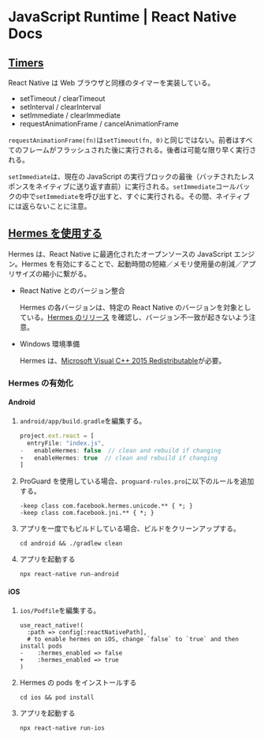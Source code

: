 # JavaScript Runtime | React Native Docs

## [Timers](https://reactnative.dev/docs/timers)

React Native は Web ブラウザと同様のタイマーを実装している。

- setTimeout / clearTimeout
- setInterval / clearInterval
- setImmediate / clearImmediate
- requestAnimationFrame / cancelAnimationFrame

`requestAnimationFrame(fn)`は`setTimeout(fn, 0)`と同じではない。前者はすべてのフレームがフラッシュされた後に実行される。後者は可能な限り早く実行される。

`setImmediate`は、現在の JavaScript の実行ブロックの最後（バッチされたレスポンスをネイティブに送り返す直前）に実行される。`setImmediate`コールバックの中で`setImmediate`を呼び出すと、すぐに実行される。その間、ネイティブには返らないことに注意。

## [Hermes を使用する](https://reactnative.dev/docs/hermes)

Hermes は、React Native に最適化されたオープンソースの JavaScript エンジン。Hermes を有効にすることで、起動時間の短縮／メモリ使用量の削減／アプリサイズの縮小に繋がる。

- React Native とのバージョン整合

  Hermes の各バージョンは、特定の React Native のバージョンを対象としている。[Hermes のリリース](https://github.com/facebook/hermes/releases) を確認し、バージョン不一致が起きないよう注意。

- Windows 環境準備

  Hermes は、[Microsoft Visual C++ 2015 Redistributable](https://www.microsoft.com/ja-jp/download/confirmation.aspx?id=48145)が必要。

### Hermes の有効化

#### Android

1. `android/app/build.gradle`を編集する。

   ```js
   project.ext.react = [
     entryFile: "index.js",
   -   enableHermes: false  // clean and rebuild if changing
   +   enableHermes: true  // clean and rebuild if changing
   ]
   ```

1. ProGuard を使用している場合、`proguard-rules.pro`に以下のルールを追加する。

   ```text
   -keep class com.facebook.hermes.unicode.** { *; }
   -keep class com.facebook.jni.** { *; }
   ```

1. アプリを一度でもビルドしている場合、ビルドをクリーンアップする。

   ```shell
   cd android && ./gradlew clean
   ```

1. アプリを起動する

   ```shell
   npx react-native run-android
   ```

#### iOS

1. `ios/Podfile`を編集する。

   ```text
   use_react_native!(
     :path => config[:reactNativePath],
     # to enable hermes on iOS, change `false` to `true` and then install pods
   -    :hermes_enabled => false
   +    :hermes_enabled => true
   )
   ```

1. Hermes の pods をインストールする

   ```shell
   cd ios && pod install
   ```

1. アプリを起動する

   ```shell
   npx react-native run-ios
   ```
